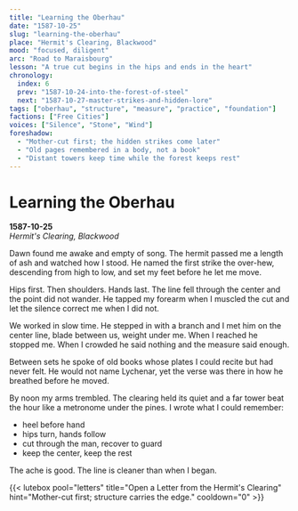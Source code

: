 ```yaml
---
title: "Learning the Oberhau"
date: "1587-10-25"
slug: "learning-the-oberhau"
place: "Hermit's Clearing, Blackwood"
mood: "focused, diligent"
arc: "Road to Maraisbourg"
lesson: "A true cut begins in the hips and ends in the heart"
chronology:
  index: 6
  prev: "1587-10-24-into-the-forest-of-steel"
  next: "1587-10-27-master-strikes-and-hidden-lore"
tags: ["oberhau", "structure", "measure", "practice", "foundation"]
factions: ["Free Cities"]
voices: ["Silence", "Stone", "Wind"]
foreshadow:
  - "Mother-cut first; the hidden strikes come later"
  - "Old pages remembered in a body, not a book"
  - "Distant towers keep time while the forest keeps rest"
---
```


# Learning the Oberhau  
**1587-10-25**  
*Hermit's Clearing, Blackwood*

Dawn found me awake and empty of song. The hermit passed me a length of ash and watched how I stood. He named the first strike the over-hew, descending from high to low, and set my feet before he let me move.

Hips first. Then shoulders. Hands last. The line fell through the center and the point did not wander. He tapped my forearm when I muscled the cut and let the silence correct me when I did not.

We worked in slow time. He stepped in with a branch and I met him on the center line, blade between us, weight under me. When I reached he stopped me. When I crowded he said nothing and the measure said enough.

Between sets he spoke of old books whose plates I could recite but had never felt. He would not name Lychenar, yet the verse was there in how he breathed before he moved.

By noon my arms trembled. The clearing held its quiet and a far tower beat the hour like a metronome under the pines. I wrote what I could remember:

- heel before hand  
- hips turn, hands follow  
- cut through the man, recover to guard  
- keep the center, keep the rest

The ache is good. The line is cleaner than when I began.

{{< lutebox pool="letters" title="Open a Letter from the Hermit's Clearing" hint="Mother-cut first; structure carries the edge." cooldown="0" >}}
